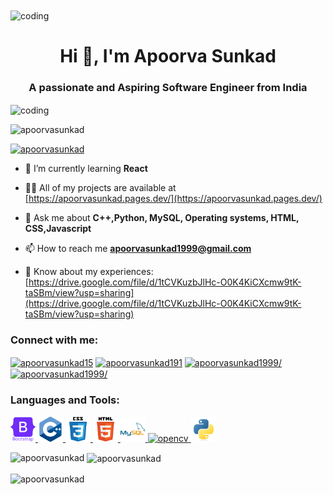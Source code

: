 
<img align="center" alt="coding" src="D:/Github banner" />
<h1 align="center">Hi 👋, I'm Apoorva Sunkad</h1>
<h3 align="center">A passionate and Aspiring Software Engineer from India</h3>
<img align="center" alt="coding" width="400" src="https://cdn.dribbble.com/users/4055494/screenshots/15215756/media/d2b66c4ca0192aa26d103448b3d1518b.gif"/>

<p align="left"> <img src="https://komarev.com/ghpvc/?username=apoorvasunkad&label=Profile%20views&color=0e75b6&style=flat" alt="apoorvasunkad" /> </p>

<p align="left"> <a href="https://github.com/ryo-ma/github-profile-trophy"><img src="https://github-profile-trophy.vercel.app/?username=apoorvasunkad" alt="apoorvasunkad" /></a> </p>

- 🌱 I’m currently learning **React**

- 👨‍💻 All of my projects are available at [https://apoorvasunkad.pages.dev/](https://apoorvasunkad.pages.dev/)

- 💬 Ask me about **C++,Python, MySQL, Operating systems, HTML, CSS,Javascript**

- 📫 How to reach me **apoorvasunkad1999@gmail.com**

- 📄 Know about my experiences: [https://drive.google.com/file/d/1tCVKuzbJlHc-O0K4KiCXcmw9tK-taSBm/view?usp=sharing](https://drive.google.com/file/d/1tCVKuzbJlHc-O0K4KiCXcmw9tK-taSBm/view?usp=sharing)

<h3 align="left">Connect with me:</h3>
<p align="left">
<a href="https://linkedin.com/in/apoorvasunkad15" target="blank"><img align="center" src="https://raw.githubusercontent.com/rahuldkjain/github-profile-readme-generator/master/src/images/icons/Social/linked-in-alt.svg" alt="apoorvasunkad15" height="30" width="40" /></a>
<a href="https://www.hackerrank.com/apoorvasunkad191" target="blank"><img align="center" src="https://raw.githubusercontent.com/rahuldkjain/github-profile-readme-generator/master/src/images/icons/Social/hackerrank.svg" alt="apoorvasunkad191" height="30" width="40" /></a>
<a href="https://www.leetcode.com/apoorvasunkad1999/" target="blank"><img align="center" src="https://raw.githubusercontent.com/rahuldkjain/github-profile-readme-generator/master/src/images/icons/Social/leet-code.svg" alt="apoorvasunkad1999/" height="30" width="40" /></a>
<a href="https://auth.geeksforgeeks.org/user/apoorvasunkad1999/" target="blank"><img align="center" src="https://raw.githubusercontent.com/rahuldkjain/github-profile-readme-generator/master/src/images/icons/Social/geeks-for-geeks.svg" alt="apoorvasunkad1999/" height="30" width="40" /></a>
</p>

<h3 align="left">Languages and Tools:</h3>
<p align="left"> <a href="https://getbootstrap.com" target="_blank" rel="noreferrer"> <img src="https://raw.githubusercontent.com/devicons/devicon/master/icons/bootstrap/bootstrap-plain-wordmark.svg" alt="bootstrap" width="40" height="40"/> </a> <a href="https://www.w3schools.com/cpp/" target="_blank" rel="noreferrer"> <img src="https://raw.githubusercontent.com/devicons/devicon/master/icons/cplusplus/cplusplus-original.svg" alt="cplusplus" width="40" height="40"/> </a> <a href="https://www.w3schools.com/css/" target="_blank" rel="noreferrer"> <img src="https://raw.githubusercontent.com/devicons/devicon/master/icons/css3/css3-original-wordmark.svg" alt="css3" width="40" height="40"/> </a> <a href="https://www.w3.org/html/" target="_blank" rel="noreferrer"> <img src="https://raw.githubusercontent.com/devicons/devicon/master/icons/html5/html5-original-wordmark.svg" alt="html5" width="40" height="40"/> </a> <a href="https://www.mysql.com/" target="_blank" rel="noreferrer"> <img src="https://raw.githubusercontent.com/devicons/devicon/master/icons/mysql/mysql-original-wordmark.svg" alt="mysql" width="40" height="40"/> </a> <a href="https://opencv.org/" target="_blank" rel="noreferrer"> <img src="https://www.vectorlogo.zone/logos/opencv/opencv-icon.svg" alt="opencv" width="40" height="40"/> </a> <a href="https://www.python.org" target="_blank" rel="noreferrer"> <img src="https://raw.githubusercontent.com/devicons/devicon/master/icons/python/python-original.svg" alt="python" width="40" height="40"/> </a> </p>

<p><img align="left" src="https://github-readme-stats.vercel.app/api/top-langs?username=apoorvasunkad&show_icons=true&locale=en&layout=compact" alt="apoorvasunkad" /></p>

<p>&nbsp;<img align="center" src="https://github-readme-stats.vercel.app/api?username=apoorvasunkad&show_icons=true&locale=en" alt="apoorvasunkad" /></p>

<p><img align="center" src="https://github-readme-streak-stats.herokuapp.com/?user=apoorvasunkad&" alt="apoorvasunkad" /></p>


